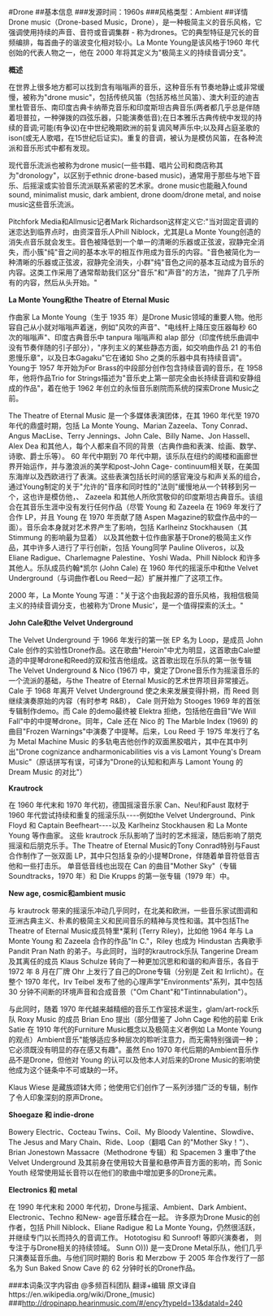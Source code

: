 #Drone
##基本信息
###发源时间：1960s
###风格类型：Ambient
##详情
Drone music（Drone-based Music，Drone），是一种极简主义的音乐风格，它强调使用持续的声音、音符或音调集群 -
称为drones。它的典型特征是冗长的音频编排，每首曲子的谐波变化相对较小。La Monte Young是该风格于1960 年代创始的代表人物之一，他在
2000 年将其定义为"极简主义的持续音调分支"。



**概述**

在世界上很多地方都可以找到含有嗡嗡声的音乐，这种音乐有节奏地静止或非常缓慢，被称为"drone
music"，包括传统风笛（包括苏格兰风笛）、澳大利亚的迪吉里杜管音乐、南印度古典卡纳蒂克音乐和印度斯坦古典音乐(两者都几乎总是伴随着坦普拉，一种弹拨的四弦乐器，只能演奏低音);在日本雅乐古典传统中发现的持续的音调;可能(有争议)在中世纪晚期欧洲的前复调风琴声乐中;以及拜占庭圣歌的ison(或无人歌唱，在15世纪后证实)。重复的音调，被认为是模仿风笛，在各种流派和音乐形式中都有发现。



现代音乐流派也被称为drone music(一些书籍、唱片公司和商店称其为"dronology"，以区别于ethnic drone-based
music)，通常用于那些与地下音乐、后摇滚或实验音乐流派联系紧密的艺术家。drone music也能融入found sound, minimalist
music, dark ambient, drone doom/drone metal, and noise music这些音乐流派。



Pitchfork Media和Allmusic记者Mark Richardson这样定义它:"当对固定音调的迷恋达到临界点时，由资深音乐人Phill
Niblock，尤其是La Monte
Young创造的消失点音乐就会发生。音色被降低到一个单一的清晰的乐器或正弦波，寂静完全消失，而小簇"纯"音之间的基本水平的相互作用成为音乐的内容。"音色被简化为一种清晰的乐器或正弦波，寂静完全消失，小群"纯"音色之间的基本互动成为音乐的内容。这类工作采用了通常帮助我们区分"音乐"和"声音"的方法，"抛弃了几乎所有的内容，然后从头开始。"



**La Monte Young和the Theatre of Eternal Music**

作曲家 La Monte Young（生于 1935 年）是Drone
Music领域的重要人物。他形容自己从小就对嗡嗡声着迷，例如"风吹的声音"、"电线杆上降压变压器每秒 60 次的嗡嗡声"、印度古典音乐中 tanpura
嗡嗡声和 alap 部分（印度传统乐曲调中没有节奏伴随的引子部分），"序列主义的某些静态方面，如交响曲作品 21
的韦伯恩慢乐章"，以及日本Gagaku"它在诸如 Sho 之类的乐器中具有持续音调"。 Young于 1957 年开始为For
Brass的中段部分创作包含持续音调的音乐，在 1958 年，他将作品Trio for
Strings描述为"音乐史上第一部完全由长持续音调和安静组成的作品"，着在他于 1962 年创立的永恒音乐剧院而系统的探索Drone Music之前。



The Theatre of Eternal Music 是一个多媒体表演团体，在其 1960 年代至 1970 年代的鼎盛时期，包括 La Monte
Young、Marian Zazeela、Tony Conrad、Angus MacLise、Terry Jennings、John Cale、Billy
Name、Jon Hassell、Alex Dea 和其他人，每个人都来自不同的背景（古典作曲和表演、绘画、数学、诗歌、爵士乐等）。 60 年代中期到 70
年代中期，该乐队在纽约的阁楼和画廊世界开始运作，并与激浪派的美学和post-John Cage-
continuum相关联，在美国东海岸以及西欧进行了表演。这些表演包括长时间的感官淹没与和声关系的组合，通过Young制定的关于"允许的"音序和同时性的"法则"缓慢地从一个转移到另一个，这也许是模仿他，、
Zazeela 和其他人所欣赏敬仰的印度斯坦古典音乐。该组合在其音乐生涯中没有发行任何作品（尽管 Young 和 Zazeela 在 1969 年发行了合作
LP，并且 Young 在 1970 年贡献了随 Aspen Magazine的软盘作品中的一面）。音乐会本身就对艺术界产生了影响，包括 Karlheinz
Stockhausen（其 Stimmung 的影响最为显着） 以及其他数十位作曲家基于Drone的极简主义作品，其中许多人进行了平行创新，包括
Young同学 Pauline Oliveros，以及 Eliane Radigue、Charlemagne Palestine、Yoshi
Wada、Phill Niblock 和许多其他人。乐队成员约翰*凯尔 (John Cale) 在 1960 年代的摇滚乐中和the Velvet
Underground（与词曲作者Lou Reed一起）扩展并推广了这项工作。



2000 年，La Monte Young 写道："关于这个由我起源的音乐风格，我相信极简主义的持续音调分支，也被称为'Drone
Music'，是一个值得探索的沃土。"



**John Cale和the Velvet Underground**

The Velvet Underground 于 1966 年发行的第一张 EP 名为 Loop，是成员 John Cale
创作的实验性Drone作品。这在歌曲"Heroin"中尤为明显，这首歌由Cale塑造的中提琴drone和Reed的双和弦吉他组成。这首歌出现在乐队的第一张专辑
The Velvet Underground & Nico (1967) 中，奠定了Drone音乐作为摇滚音乐的一个流派的基础，与the Theatre
of Eternal Music的艺术世界项目非常接近。Cale 于 1968 年离开 Velvet Underground 使之未来发展变得扑朔，而
Reed 则继续演奏原始的内容（有时参考 R&B）， Cale 则开始为 Stooges 1969 年的首张专辑制作demo。而 Cale 的demo最终被
Elektra 拒绝，包括他在曲目"We Will Fall"中的中提琴drone。同年，Cale 还在 Nico 的 The Marble Index
(1969) 的曲目"Frozen Warnings"中演奏了中提琴。后来，Lou Reed 于 1975 年发行了名为 Metal Machine
Music 的多轨电吉他创作的双面黑胶唱片，其中在其中列出"Drone cognizance andharmonicabilities vis a vis
Lamont Young's Dream Music"（原话拼写有误，可译为"Drone的认知和和声与 Lamont Young 的 Dream Music
的对比"）



**Krautrock**

在 1960 年代末和 1970 年代初，德国摇滚音乐家 Can、Neu!和Faust 取材于 1960 年代尝试持续和重复的摇滚乐队----例如the
Velvet Underground、Pink Floyd 和 Captain Beefheart----以及 Karlheinz Stockhausen
和 La Monte Young 等作曲家。 这些 krautrock 乐队影响了当时的艺术摇滚，随后影响了朋克摇滚和后朋克乐手。The Theatre
of Eternal Music的Tony Conrad特别与Faust合作制作了一张双面
LP，其中只包括复杂的小提琴Drone，伴随着单音符低音吉他和一些打击乐。 单音低音线也出现在 Can 的曲目"Mother Sky"（专辑
Soundtracks，1970 年）和 Die Krupps 的第一张专辑（1979 年）中。



**New age, cosmic和ambient music**

与 krautrock 带来的摇滚乐冲动几乎同时，在北美和欧洲，一些音乐家试图调和亚洲古典主义、朴素的极简主义和民间音乐的精神与灵性和谐。其中包括The
Theatre of Eternal Music成员特里*莱利 (Terry Riley)，比如他 1964 年与 La Monte Young 和
Zazeela 合作的作品"In C."，Riley 也成为 Hindustan 古典歌手 Pandit Pran Nath
的弟子。与此同时，当时的krautrock乐队 Tangerine Dream 及其离任的成员 Klaus Schulze
转向了一种更加沉思和和谐的和声音乐，各自于 1972 年 8 月在厂牌 Ohr 上发行了自己的Drone专辑（分别是 Zeit 和
Irrlicht）。在整个 1970 年代，Irv Teibel 发布了他的心理声学"Environments"系列，其中包括 30
分钟不间断的环境声音和合成音景（"Om Chant"和"Tintinnabulation"）。



与此同时，随着 1970 年代越来越精细的音乐工作室技术诞生，glam/art-rock乐队 Roxy Music 的成员 Brian Eno
提出（部分借鉴了 John Cage 和他的前辈 Erik Satie 在 1910 年代的Furniture Music概念以及极简主义者例如 La
Monte Young的观点）Ambient音乐"能够适应多种层次的聆听注意力，而无需特别强调一种；它必须既没有明显的存在感又有趣"。虽然 Eno 1970
年代后期的Ambient音乐作品不是Drone，但他对 Young 的认可以及他本人对后来的Drone Music的影响使他成为这个链条中不可或缺的一环。



Klaus Wiese 是藏族颂钵大师；他使用它们创作了一系列涉猎广泛的专辑，制作了令人印象深刻的原声Drone。



**Shoegaze 和 indie-drone**

Bowery Electric、Cocteau Twins、Coil、My Bloody Valentine、Slowdive、The Jesus and
Mary Chain、Ride、Loop（翻唱 Can 的"Mother Sky！"）、Brian Jonestown
Massacre（Methodrone 专辑）和 Spacemen 3 重申了the Velvet Underground
及其前身在使用较大音量和悬停声音方面的影响，而 Sonic Youth 经常使用延长音符以在他们的歌曲中增加更多的Drone元素。



**Electronics 和 metal**

在 1990 年代末和 2000 年代初，Drone与摇滚、Ambient、Dark Ambient、Electronic、Techno 和New-
age音乐糅合在一起。 许多原为Drone Music的创作者，包括 Phill Niblock、Eliane Radigue 和 La Monte
Young，仍然很活跃，并继续专门以长而持久的音调工作。 Hototogisu 和 Sunroof! 等即兴演奏者， 则专注于与Drone相关的持续领域。
Sunn O))) 是一支Drone Metal乐队，他们几乎只演奏延音乐曲。与他们同时期的 Boris 和 Merzbow 于 2005
年合作发行了一部名为 Sun Baked Snow Cave 的 62 分钟时长的Drone作品。

###本词条汉字内容由 @多频百科团队 翻译+编辑
原文译自https://en.wikipedia.org/wiki/Drone_(music)
###http://dropinapp.hearinmusic.com/#/ency?typeId=13&dataId=240
